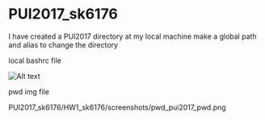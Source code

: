 # PUI2017_sk6176

I have created a PUI2017 directory at my local machine
make a global path and alias to change the directory


local bashrc file

![Alt text](https://github.com/sunglyoungKim/PUI2017_sk6176/blob/master/HW1_sk6176/screenshots/local_and_virtual.png)

pwd img file

PUI2017_sk6176/HW1_sk6176/screenshots/pwd_pui2017_pwd.png
